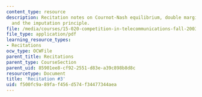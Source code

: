 ```yaml
---
content_type: resource
description: Recitation notes on Cournot-Nash equilibrium, double marginalization,
  and the imputation principle.
file: /media/courses/15-020-competition-in-telecommunications-fall-2003/f500fc9a89faf456d574f34477344aea_rec3.pdf
file_type: application/pdf
learning_resource_types:
- Recitations
ocw_type: OCWFile
parent_title: Recitations
parent_type: CourseSection
parent_uid: 85901ee8-cf92-2551-d83e-a39c898b8d8c
resourcetype: Document
title: 'Recitation #3'
uid: f500fc9a-89fa-f456-d574-f34477344aea
---
```

